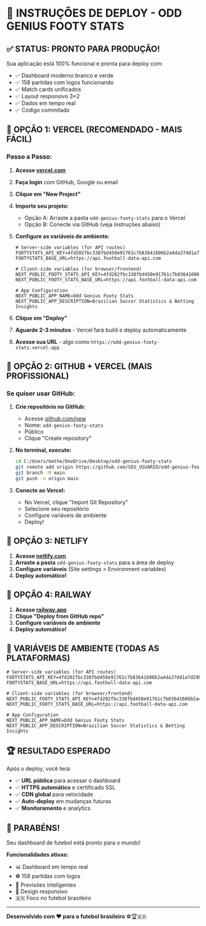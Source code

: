 # 🚀 INSTRUÇÕES DE DEPLOY - ODD GENIUS FOOTY STATS

## ✅ STATUS: PRONTO PARA PRODUÇÃO!

Sua aplicação está 100% funcional e pronta para deploy com:

- ✅ Dashboard moderno branco e verde
- ✅ 158 partidas com logos funcionando
- ✅ Match cards unificados
- ✅ Layout responsivo 3×2
- ✅ Dados em tempo real
- ✅ Código commitado

## 🎯 OPÇÃO 1: VERCEL (RECOMENDADO - MAIS FÁCIL)

### Passo a Passo:

1. **Acesse [vercel.com](https://vercel.com)**
2. **Faça login** com GitHub, Google ou email
3. **Clique em "New Project"**
4. **Importe seu projeto:**

   - Opção A: Arraste a pasta `odd-genius-footy-stats` para o Vercel
   - Opção B: Conecte via GitHub (veja instruções abaixo)

5. **Configure as variáveis de ambiente:**

   ```
   # Server-side variables (for API routes)
   FOOTYSTATS_API_KEY=4fd202fbc338fbd450e91761c7b83641606b2a4da37dd1a7d29b4cd1d4de9756
   FOOTYSTATS_BASE_URL=https://api.football-data-api.com

   # Client-side variables (for browser/frontend)
   NEXT_PUBLIC_FOOTY_STATS_API_KEY=4fd202fbc338fbd450e91761c7b83641606b2a4da37dd1a7d29b4cd1d4de9756
   NEXT_PUBLIC_FOOTY_STATS_BASE_URL=https://api.football-data-api.com

   # App Configuration
   NEXT_PUBLIC_APP_NAME=Odd Genius Footy Stats
   NEXT_PUBLIC_APP_DESCRIPTION=Brazilian Soccer Statistics & Betting Insights
   ```

6. **Clique em "Deploy"**
7. **Aguarde 2-3 minutos** - Vercel fará build e deploy automaticamente
8. **Acesse sua URL** - algo como `https://odd-genius-footy-stats.vercel.app`

## 🎯 OPÇÃO 2: GITHUB + VERCEL (MAIS PROFISSIONAL)

### Se quiser usar GitHub:

1. **Crie repositório no GitHub:**

   - Acesse [github.com/new](https://github.com/new)
   - Nome: `odd-genius-footy-stats`
   - Público
   - Clique "Create repository"

2. **No terminal, execute:**

   ```bash
   cd C:/Users/mathe/OneDrive/Desktop/odd-genius-footy-stats
   git remote add origin https://github.com/SEU_USUARIO/odd-genius-footy-stats.git
   git branch -M main
   git push -u origin main
   ```

3. **Conecte ao Vercel:**
   - No Vercel, clique "Import Git Repository"
   - Selecione seu repositório
   - Configure variáveis de ambiente
   - Deploy!

## 🎯 OPÇÃO 3: NETLIFY

1. **Acesse [netlify.com](https://netlify.com)**
2. **Arraste a pasta** `odd-genius-footy-stats` para a área de deploy
3. **Configure variáveis** (Site settings > Environment variables)
4. **Deploy automático!**

## 🎯 OPÇÃO 4: RAILWAY

1. **Acesse [railway.app](https://railway.app)**
2. **Clique "Deploy from GitHub repo"**
3. **Configure variáveis de ambiente**
4. **Deploy automático!**

## 🔧 VARIÁVEIS DE AMBIENTE (TODAS AS PLATAFORMAS)

```env
# Server-side variables (for API routes)
FOOTYSTATS_API_KEY=4fd202fbc338fbd450e91761c7b83641606b2a4da37dd1a7d29b4cd1d4de9756
FOOTYSTATS_BASE_URL=https://api.football-data-api.com

# Client-side variables (for browser/frontend)
NEXT_PUBLIC_FOOTY_STATS_API_KEY=4fd202fbc338fbd450e91761c7b83641606b2a4da37dd1a7d29b4cd1d4de9756
NEXT_PUBLIC_FOOTY_STATS_BASE_URL=https://api.football-data-api.com

# App Configuration
NEXT_PUBLIC_APP_NAME=Odd Genius Footy Stats
NEXT_PUBLIC_APP_DESCRIPTION=Brazilian Soccer Statistics & Betting Insights
```

## 🏆 RESULTADO ESPERADO

Após o deploy, você terá:

- ✅ **URL pública** para acessar o dashboard
- ✅ **HTTPS automático** e certificado SSL
- ✅ **CDN global** para velocidade
- ✅ **Auto-deploy** em mudanças futuras
- ✅ **Monitoramento** e analytics

## 🎉 PARABÉNS!

Seu dashboard de futebol está pronto para o mundo!

**Funcionalidades ativas:**

- 📊 Dashboard em tempo real
- ⚽ 158 partidas com logos
- 🎯 Previsões inteligentes
- 📱 Design responsivo
- 🇧🇷 Foco no futebol brasileiro

---

**Desenvolvido com ❤️ para o futebol brasileiro** ⚽🏆🇧🇷
